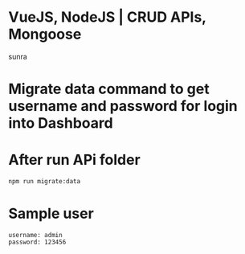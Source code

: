 # VueJS, NodeJS | CRUD APIs, Mongoose
sunra
# Migrate data command to get username and password for login into Dashboard
# After run APi folder
``` sh
npm run migrate:data
```

# Sample user
``` text
username: admin
password: 123456
```
